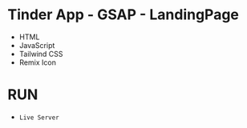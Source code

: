 # Tinder App - GSAP - LandingPage

- HTML
- JavaScript
- Tailwind CSS
- Remix Icon

# RUN 

- `Live Server`